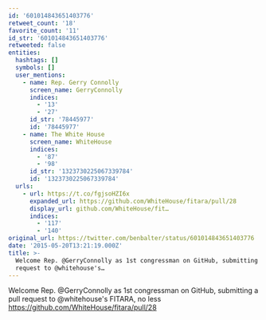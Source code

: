 ```yaml
---
id: '601014843651403776'
retweet_count: '18'
favorite_count: '11'
id_str: '601014843651403776'
retweeted: false
entities:
  hashtags: []
  symbols: []
  user_mentions:
    - name: Rep. Gerry Connolly
      screen_name: GerryConnolly
      indices:
        - '13'
        - '27'
      id_str: '78445977'
      id: '78445977'
    - name: The White House
      screen_name: WhiteHouse
      indices:
        - '87'
        - '98'
      id_str: '1323730225067339784'
      id: '1323730225067339784'
  urls:
    - url: https://t.co/fgjsoHZI6x
      expanded_url: https://github.com/WhiteHouse/fitara/pull/28
      display_url: github.com/WhiteHouse/fit…
      indices:
        - '117'
        - '140'
original_url: https://twitter.com/benbalter/status/601014843651403776
date: '2015-05-20T13:21:19.000Z'
title: >-
  Welcome Rep. @GerryConnolly as 1st congressman on GitHub, submitting a pull
  request to @whitehouse's…
---
```


Welcome Rep. @GerryConnolly as 1st congressman on GitHub, submitting a pull request to @whitehouse's FITARA, no less https://github.com/WhiteHouse/fitara/pull/28